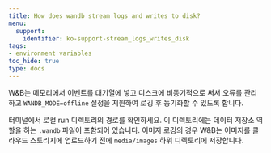 ```yaml
---
title: How does wandb stream logs and writes to disk?
menu:
  support:
    identifier: ko-support-stream_logs_writes_disk
tags:
- environment variables
toc_hide: true
type: docs
---
```


W&B는 메모리에서 이벤트를 대기열에 넣고 디스크에 비동기적으로 써서 오류를 관리하고 `WANDB_MODE=offline` 설정을 지원하여 로깅 후 동기화할 수 있도록 합니다.

터미널에서 로컬 run 디렉토리의 경로를 확인하세요. 이 디렉토리에는 데이터 저장소 역할을 하는 `.wandb` 파일이 포함되어 있습니다. 이미지 로깅의 경우 W&B는 이미지를 클라우드 스토리지에 업로드하기 전에 `media/images` 하위 디렉토리에 저장합니다.
